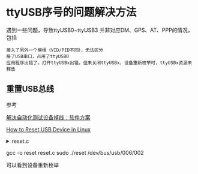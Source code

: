 # ttyUSB序号的问题解决方法 #

遇到一些问题，导致ttyUSB0~ttyUSB3 并非对应DM、GPS、AT、PPP的情况，包括

	接入了另外一个模组（VID/PID不同），无法区分
	接了USB串口，占用了ttyUSB0
	应用程序出错了。打开ttyUSBx出错，但未关闭ttyUSBx，设备重新枚举时，ttyUSBx资源未释放
	
## 重置USB总线 ##

参考 

[解决自动化测试设备掉线：软件方案](https://testerhome.com/topics/9172)

[How to Reset USB Device in Linux](https://blog.csdn.net/mirkerson/article/details/9047831)

<details>
<summary>reset.c</summary>
<pre><code>	

	/*重启usb硬件端口*/
	#include <stdio.h>
	#include <unistd.h>
	#include <fcntl.h>
	#include <errno.h>
	#include <sys/ioctl.h>
	#include <linux/usbdevice_fs.h>

	int main(int argc, char **argv)
	{
	    const char *filename;
	    int fd;
	    int rc;
	
	    if (argc != 2) {
	        fprintf(stderr, "Usage: usbreset device-filename\n");
	        return 1;
	    }
	    filename = argv[1];//表示usb的ID
	
	    fd = open(filename, O_WRONLY);
	    if (fd < 0) {
	        perror("Error opening output file");
	        return 1;
	    }
	
	    printf("Resetting USB device %s\n", filename);
	    rc = ioctl(fd, USBDEVFS_RESET, 0);//ioctl是设备驱动中，对I/O设备进行管理的函数
	    if (rc < 0) {
	        perror("Error in ioctl");
	        return 1;
	    }
	    printf("Reset successful\n");
	
	    close(fd);
	    return 0;
	}

</code></pre>
</details>

gcc -o reset reset.c
sudo ./reset /dev/bus/usb/006/002

可以看到设备重新枚举







